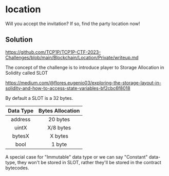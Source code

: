 # location

Will you accept the invitation? If so, find the party location now!

## Solution

https://github.com/TCP1P/TCP1P-CTF-2023-Challenges/blob/main/Blockchain/Location/Private/writeup.md

The concept of the challenge is to introduce player to Storage Allocation in Solidity called SLOT

https://medium.com/@flores.eugenio03/exploring-the-storage-layout-in-solidity-and-how-to-access-state-variables-bf2cbc6f8018

By default a SLOT is a 32 bytes.

| Data Type | Bytes Allocation |
| :---: | :---: |
| address | 20 bytes |
| uintX | X/8 bytes |
| bytesX | X bytes |
| bool | 1 byte |

A special case for "Immutable" data type or we can say "Constant" data-type, they won't be stored in SLOT, rather they'll be stored in the contract bytecodes.
